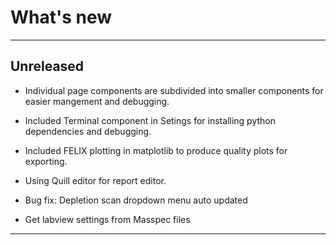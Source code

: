 
# What's new
---

## Unreleased
- Individual page components are subdivided into smaller components for easier mangement and debugging.
- Included Terminal component in Setings for installing python dependencies and debugging.

- Included FELIX plotting in matplotlib to produce quality plots for exporting.

- Using Quill editor for report editor.
- Bug fix: Depletion scan dropdown menu auto updated

- Get labview settings from Masspec files

---